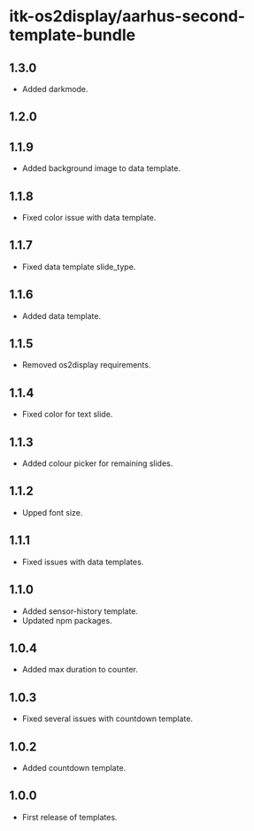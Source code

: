 # itk-os2display/aarhus-second-template-bundle

## 1.3.0

* Added darkmode.

## 1.2.0

## 1.1.9

* Added background image to data template.

## 1.1.8

* Fixed color issue with data template.

## 1.1.7

* Fixed data template slide_type.

## 1.1.6

* Added data template.

## 1.1.5

* Removed os2display requirements.

## 1.1.4

* Fixed color for text slide.

## 1.1.3

* Added colour picker for remaining slides.

## 1.1.2

* Upped font size.

## 1.1.1

* Fixed issues with data templates.

## 1.1.0

* Added sensor-history template.
* Updated npm packages.

## 1.0.4

* Added max duration to counter.

## 1.0.3

* Fixed several issues with countdown template.

## 1.0.2

* Added countdown template.

## 1.0.0

* First release of templates.
